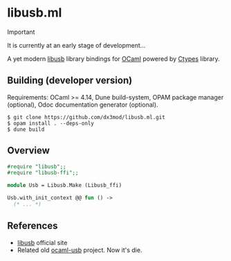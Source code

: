 # libusb.ml

> [!IMPORTANT]  
> It is currently at an early stage of development...

A yet modern [libusb] library bindings for [OCaml] powered by [Ctypes] library.

## Building (developer version)

Requirements: OCaml >= 4.14, Dune build-system, OPAM package manager (optional), Odoc documentation generator (optional).

```console
$ git clone https://github.com/dx3mod/libusb.ml.git
$ opam install . --deps-only
$ dune build
```

## Overview

```ocaml
#require "libusb";;
#require "libusb-ffi";;

module Usb = Libusb.Make (Libusb_ffi)

Usb.with_init_context @@ fun () ->
  (* ... *)
```

## References

- [libusb] official site
- Related old [ocaml-usb](https://github.com/letoh/ocaml-usb) project. Now it's die.

[libusb]: https://libusb.info
[OCaml]: https://ocaml.org
[Ctypes]: https://github.com/yallop/ocaml-ctypes